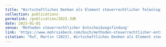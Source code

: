 ```yaml
---
title: "Wirtschaftliches Denken als Element steuerrechtlicher Teleologie"
collection: publications
permalink: /publication/2023-JUR
date: 2023-01-01
venue: 'Methoden steuerrechtlicher Entscheidungsfindung'
link: 'https://www.mohrsiebeck.com/buch/methoden-steuerrechtlicher-entscheidungsfindung-9783161627880?no_cache=1'
citation: "Ruf, Martin (2023), Wirtschaftliches Denken als Element steuerrechtlicher Teleologie, in: Droege, Michael, Christine Osterloh-Konrad, and Christian Seiler (eds.), Methoden steuerrechtlicher Entscheidungsfindung, Mohr Siebeck."
---
```

